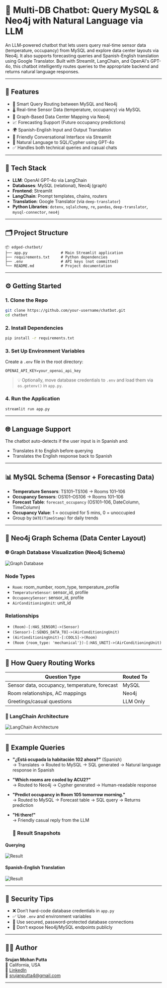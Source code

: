 # 🤖 Multi-DB Chatbot: Query MySQL & Neo4j with Natural Language via LLM

An LLM-powered chatbot that lets users query real-time sensor data (temperature, occupancy) from MySQL and explore data center layouts via Neo4j. It also supports forecasting queries and Spanish-English translation using Google Translator. Built with Streamlit, LangChain, and OpenAI's GPT-4o, this chatbot intelligently routes queries to the appropriate backend and returns natural language responses.

---

## 🚀 Features

- 🔄 Smart Query Routing between MySQL and Neo4j  
- 🌡️ Real-time Sensor Data (temperature, occupancy) via MySQL  
- 🧠 Graph-Based Data Center Mapping via Neo4j  
- 📈 Forecasting Support (Future occupancy predictions)  
- 🌍 Spanish-English Input and Output Translation  
- 💬 Friendly Conversational Interface via Streamlit  
- 🤖 Natural Language to SQL/Cypher using GPT-4o  
- ✅ Handles both technical queries and casual chats  

---

## 🧰 Tech Stack

- **LLM**: OpenAI GPT-4o via LangChain  
- **Databases**: MySQL (relational), Neo4j (graph)  
- **Frontend**: Streamlit  
- **LangChain**: Prompt templates, chains, routers  
- **Translation**: Google Translator (via `deep-translator`)  
- **Python Libraries**: `dotenv`, `sqlalchemy`, `re`, `pandas`, `deep-translator`, `mysql-connector`, `neo4j`

---

## 🗂️ Project Structure

```
📦 edged-chatbot/
├── app.py               # Main Streamlit application
├── requirements.txt     # Python dependencies
├── .env                 # API keys (not committed)
└── README.md            # Project documentation
```

---

## ⚙️ Getting Started

### 1. Clone the Repo

```bash
git clone https://github.com/your-username/chatbot.git
cd chatbot
```

### 2. Install Dependencies

```bash
pip install -r requirements.txt
```

### 3. Set Up Environment Variables

Create a `.env` file in the root directory:

```
OPENAI_API_KEY=your_openai_api_key
```

> 💡 Optionally, move database credentials to `.env` and load them via `os.getenv()` in `app.py`.

### 4. Run the Application

```bash
streamlit run app.py
```

---

## 🌐 Language Support

The chatbot auto-detects if the user input is in Spanish and:
- Translates it to English before querying
- Translates the English response back to Spanish

---

## 📊 MySQL Schema (Sensor + Forecasting Data)

- **Temperature Sensors**: TS101–TS106 → Rooms 101–106  
- **Occupancy Sensors**: OS101–OS106 → Rooms 101–106  
- **Forecast Table**: `forecast_occupancy` (OS101–106, DateColumn, TimeColumn)  
- **Occupancy Value**: 1 = occupied for 5 mins, 0 = unoccupied  
- Group by `DATE(TimeStamp)` for daily trends  

---

## 🧠 Neo4j Graph Schema (Data Center Layout)

### 🌐 Graph Database Visualization (Neo4j Schema)

![Graph Database](./Graph%20Database.png)

### Node Types

- `Room`: room_number, room_type, temperature_profile  
- `TemperatureSensor`: sensor_id, profile  
- `OccupancySensor`: sensor_id, profile  
- `AirConditioningUnit`: unit_id  

### Relationships

- `(Room)-[:HAS_SENSOR]->(Sensor)`  
- `(Sensor)-[:SENDS_DATA_TO]->(AirConditioningUnit)`  
- `(AirConditioningUnit)-[:COOLS]->(Room)`  
- `(Room {room_type: 'mechanical'})-[:HAS_UNIT]->(AirConditioningUnit)`  

---

## 🔀 How Query Routing Works

| Question Type                                  | Routed To |
|-----------------------------------------------|-----------|
| Sensor data, occupancy, temperature, forecast | MySQL     |
| Room relationships, AC mappings               | Neo4j     |
| Greetings/casual questions                    | LLM Only  |

### 🧠 LangChain Architecture

![LangChain Architecture](./Screenshot%202025-04-09%20160142.png)

---

## 💬 Example Queries

- **"¿Está ocupada la habitación 102 ahora?"** (Spanish)  
  → Translates → Routed to MySQL → SQL generated → Natural language response in Spanish  

- **"Which rooms are cooled by ACU2?"**  
  → Routed to Neo4j → Cypher generated → Human-readable response  

- **"Predict occupancy in Room 105 tomorrow morning."**  
  → Routed to MySQL → Forecast table → SQL query → Returns prediction  

- **"Hi there!"**  
  → Friendly casual reply from the LLM

  ### 🔁 Result Snapshots
#### Querying
![Result](./Result%20Snapshot%20(Chatbot).png)
#### Spanish-English Translation
![Result](./result%20snapshot%20(translation).png)

---

## 🔐 Security Tips

- ❌ Don’t hard-code database credentials in `app.py`  
- ✅ Use `.env` and environment variables  
- 🔐 Use secured, password-protected database connections  
- 🚫 Don’t expose Neo4j/MySQL endpoints publicly  

---

## 🧑‍💻 Author

**Srujan Mohan Putta**  
📍 California, USA  
🔗 [LinkedIn](https://www.linkedin.com/in/srujan-putta/)  
📧 srujanputta4@gmail.com  

---
